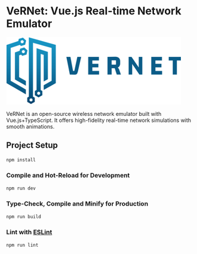 # VeRNet: Vue.js Real-time Network Emulator

<img height="180" src="./logo.png"/>

VeRNet is an open-source wireless network emulator built with Vue.js+TypeScript. It offers high-fidelity real-time network simulations with smooth animations.

## Project Setup

```sh
npm install
```

### Compile and Hot-Reload for Development

```sh
npm run dev
```

### Type-Check, Compile and Minify for Production

```sh
npm run build
```

### Lint with [ESLint](https://eslint.org/)

```sh
npm run lint
```
